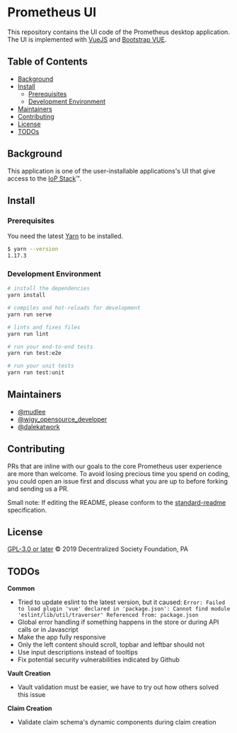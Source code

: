 # Prometheus UI

This repository contains the UI code of the Prometheus desktop application. The UI is implemented
with [VueJS](https://vuejs.org/) and [Bootstrap VUE](https://bootstrap-vue.js.org/).

## Table of Contents <!-- omit in toc -->

- [Background](#Background)
- [Install](#Install)
  - [Prerequisites](#Prerequisites)
  - [Development Environment](#Development-Environment)
- [Maintainers](#Maintainers)
- [Contributing](#Contributing)
- [License](#License)
- [TODOs](#TODOs)


## Background

This application is one of the user-installable applications's UI that give access to
the [IoP Stack](https://iop.global/the-iop-stack/)™.

## Install

### Prerequisites

You need the latest [Yarn](https://yarnpkg.com/en/) to be installed.

```sh
$ yarn --version
1.17.3
```

### Development Environment

```sh
# install the dependencies
yarn install
```

```sh
# compiles and hot-reloads for development
yarn run serve
```

```sh
# lints and fixes files
yarn run lint
```

```sh
# run your end-to-end tests
yarn run test:e2e
```

```sh
# run your unit tests
yarn run test:unit
```

## Maintainers

* [@mudlee](https://github.com/mudlee)
* [@wigy_opensource_developer](https://github.com/wigy_opensource_developer)
* [@dalekatwork](https://github.com/dalekatwork)

## Contributing

PRs that are inline with our goals to the core Prometheus user experience are
more than welcome. To avoid losing precious time you spend on coding, you could
open an issue first and discuss what you are up to before forking and sending us
a PR.

Small note: If editing the README, please conform to the
[standard-readme](https://github.com/RichardLitt/standard-readme) specification.

## License

[GPL-3.0 or later](https://spdx.org/licenses/GPL-3.0-or-later)
© 2019 Decentralized Society Foundation, PA


## TODOs

**Common**
* Tried to update eslint to the latest version, but it caused: `Error: Failed to load plugin 'vue' declared in 'package.json': Cannot find module 'eslint/lib/util/traverser'
Referenced from: package.json`
* Global error handling if something happens in the store or during API calls or in Javascript
* Make the app fully responsive
* Only the left content should scroll, topbar and leftbar should not
* Use input descriptions instead of tooltips
* Fix potential security vulnerabilities indicated by Github

**Vault Creation**
* Vault validation must be easier, we have to try out how others solved this issue

**Claim Creation**
* Validate claim schema's dynamic components during claim creation
